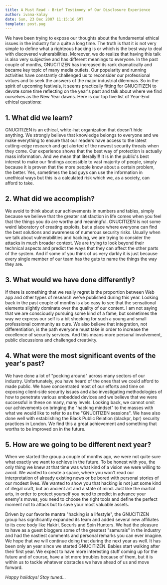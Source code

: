 ```yaml
---
title: A Must Read - Brief Testimony of Our Disclosure Experience
author: ivana-kalay
date: Sun, 23 Dec 2007 11:15:16 GMT
template: post.pug
---
```


We have been trying to expose our thoughts about the fundamental ethical issues in the industry for a quite a long time. The truth is that it is not very simple to define what a righteous hacking is or which is the best way to deal with discovered vulnerabilities. Moreover, we do realize that having this talk is also very subjective and has different meanings to everyone. In the past couple of months, GNUCITIZEN has increased its rank dramatically and became key topic of many media outlets. Our popularity and running activities have constantly challenged us to reconsider our professional virtues and to seek the answers of the major industrial dilemmas. So in the spirit of upcoming festivals, it seems practically fitting for GNUCITIZEN to devote some time reflecting on the year's past and talk about where we find ourselves as the New Year dawns. Here is our top five list of Year-End ethical questions:

## 1. What did we learn?

GNUCITIZEN is an ethical, white-hat organization that doesn't hide anything. We strongly believe that knowledge belongs to everyone and we make everything to ensure that our readers have access to the latest cutting-edge research and get alerted of the newest security threats when they come. Our experience shows that the best way of protection is actually mass information. And we mean that literally!!! It is in the public's best interest to make our findings accessible to vast majority of people, simply because it is proven that the more people know about a certain problem, the better. Yes, sometimes the bad guys can use the information in unethical ways but this is a calculated risk which we, as a society, can afford to take.

## 2. What did we accomplish?

We avoid to think about our achievements in numbers and tables, simply because we believe that the greater satisfaction in life comes when you feel that the things you do are worthy and meaningful. GNUCITIZEN is not some weird laboratory of creating exploits, but a place where everyone can find the best solutions and awareness of numerous security risks. Usually when we talk about vulnerabilities and hacking, we are trying to consider the attacks in much broader context. We are trying to look beyond their technical aspects and predict the ways that they can affect the other parts of the system. And if some of you think of us very darkly it is just because every single member of our team has the guts to name the things the way they are.

## 3. What would we have done differently?

If there is something that we really regret is the proportion between Web app and other types of research we've published during this year. Looking back in the past couple of months is also easy to see that the sensational elements slightly dominate over the quality of our content. I am not saying that we are consciously pursuing some kind of a fame, but sometimes the way we express our self is a bit shocking for such a young and small professional community as ours. We also believe that integration, not differentiation, is the path everyone must take in order to increase the excellence of security services. And this means more personal involvement, public discussions and challenged creativity.

## 4. What were the most significant events of the year's past?

We have done a lot of "pocking around" across many sectors of our industry. Unfortunately, you have heard of the ones that we could afford to made public. We have concentrated most of our efforts and time on exposing client-side security issues and also investigating methodologies of how to penetrate various embedded devices and we believe that we were successful in these on many, many levels. Looking back, we cannot omit our achievements on bringing the "hacking mindset" to the masses with what we would like to refer to as the "GNUCITIZEN sessions". We have also done well with establishing the Black Public Relation (blackpr, bpr) security practices in London. We find this a great achievement and something that worths to be improved on in the future.

## 5. How are we going to be different next year?

When we started the group a couple of months ago, we were not quite sure what exactly we want to achieve in the future. To be honest with you, the only thing we knew at that time was what kind of a vision we were willing to avoid. We wanted to create a space, where you won't read our interpretation of already existing news or be bored with personal stories of our modest lives. We wanted to show you that hacking is not just some kind of illegal craft, but an ancient art and a state of mind. Just like the martial arts, in order to protect yourself you need to predict in advance your enemy's moves, you need to choose the right tools and define the perfect moment not to attack but to save your most valuable assets.

Driven by our favorite mantra "hacking is a lifestyle", the GNUCITIZEN group has significantly expanded its team and added several new affiliates to its core body like Hakiri, Securls and Spin Hunters. We had the pleasure to have as a guest bloggers some of the greatest "samurais" in the industry and had the nastiest comments and personal remarks you can ever imagine. We hope that we will continue doing that during the next year as well. It has been only an year since we started GNUCITIZEN. Babies start walking after their first year. We expect to have more interesting stuff coming up for the future and of course, have a lot more troubles because of them, but it is within us to tackle whatever obstacles we have ahead of us and move forward.

_Happy holidays! Stay tuned..._
